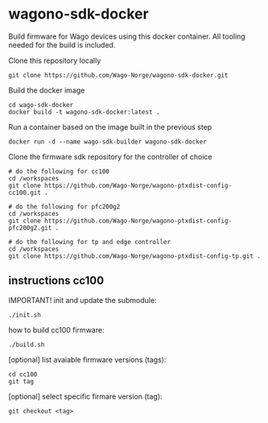 # wagono-sdk-docker
Build firmware for Wago devices using this docker container. All tooling needed for the build is included.

Clone this repository locally
```
git clone https://github.com/Wago-Norge/wagono-sdk-docker.git
```

Build the docker image
```
cd wago-sdk-docker
docker build -t wagono-sdk-docker:latest .
```

Run a container based on the image built in the previous step
```
docker run -d --name wago-sdk-builder wagono-sdk-docker
```

Clone the firmware sdk repository for the controller of choice
```
# do the following for cc100
cd /workspaces
git clone https://github.com/Wago-Norge/wagono-ptxdist-config-cc100.git .

# do the following for pfc200g2
cd /workspaces
git clone https://github.com/Wago-Norge/wagono-ptxdist-config-pfc200g2.git .

# do the following for tp and edge controller
cd /workspaces
git clone https://github.com/Wago-Norge/wagono-ptxdist-config-tp.git .
```

## instructions cc100
IMPORTANT! init and update the submodule:
```
./init.sh
```

how to build cc100 firmware:
```
./build.sh
```

[optional] list avaiable firmware versions (tags):
```
cd cc100
git tag
```

[optional] select specific firmare version (tag):
```
git checkout <tag>
```

